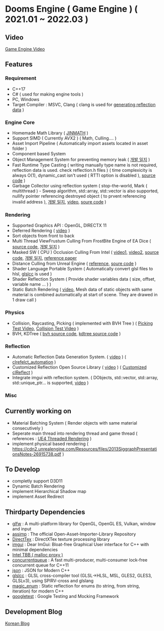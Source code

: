 # Dooms Engine ( Game Engine ) ( 2021.01 ~ 2022.03 )
  
## Video

[Game Engine Video](https://youtube.com/playlist?list=PLUg9a0kyCgTR3OhYZYSMauDmjv6D96pVz)              

## Features

### Requirement

  * C++17
  * C# ( used for making engine tools )    
  * PC, Windows
  * Target Compiler : MSVC, Clang ( clang is used for [generating reflection data](https://github.com/SungJJinKang/clReflect_ForDoomsEngine) )

### Engine Core

  * Homemade Math Library ( [JINMATH](https://github.com/SungJJinKang/JINMATH) )      
  * Support SIMD ( Currently AVX2 ) ( Math, Culling.... )           
  * Asset Import Pipeline ( Automatically import assets located in asset folder )
  * Component based System
  * Object Management System for preventing memory leak ( [개발 일지](https://sungjjinkang.github.io/computerscience/gameengine/2021/09/25/dangling_pointer.html) )
  * Fast Runtime Type Casting ( writing manually type name is not required, reflection data is used. check reflection.h files ) ( time complexicity is always O(1), dynamic_cast isn't used ( RTTI option is disabled ), [source code](https://github.com/SungJJinKang/Fast_Runtime_TypeCasting_cpp) )        
  * Garbage Collector using reflection system ( stop-the-world, Mark ( multithread ) - Sweep algorithm, std::array, std::vector is also supported, nullify pointer referencing destroyed object ( to prvent referencing invalid address ), [개발 일지](https://sungjjinkang.github.io/computerscience/2021/12/01/reflection_gc.html), [video](https://youtu.be/E4CNOIXYQnQ), [soure code](https://github.com/SungJJinKang/DoomsEngine/tree/main/Doom3/Source/Core/GarbageCollector) )
  
### Rendering

  * Supported Graphics API : OpenGL, DIRECTX 11
  * Deferred Rendering ( [video](https://youtu.be/TU9P8gcKsi8) )
  * Sort objects from front to back
  * Multi Thread ViewFrustum Culling From FrostBite Engine of EA Dice ( [source code](https://github.com/SungJJinKang/EveryCulling/tree/main/CullingModule/ViewFrustumCulling), [개발 일지](https://sungjjinkang.github.io/doom/c++/computergraphics/game/2021/04/02/viewfrustumculling.html) )
  * Masked SW ( CPU ) Occlusion Culling From Intel ( [video1](https://youtu.be/tMgokVljvAY), [video2](https://youtu.be/1IKTXsSLJ5g), [source code](https://github.com/SungJJinKang/EveryCulling/tree/main/CullingModule/MaskedSWOcclusionCulling), [개발 일지](https://sungjjinkang.github.io/computerscience/computergraphics/2021/12/31/masked_sw_occlusion_culling.html), [reference paper](https://software.intel.com/content/dam/develop/external/us/en/documents/masked-software-occlusion-culling.pdf] )        
  * Distance Culling from Unreal Engine ( [reference](https://docs.unrealengine.com/en-US/RenderingAndGraphics/VisibilityCulling/CullDistanceVolume/index.html), [soure code](https://github.com/SungJJinKang/EveryCulling/tree/main/CullingModule/DistanceCulling) )      
  * Shader Language Portable System ( Automatically convert glsl files to hlsl, [glslcc](https://github.com/septag/glslcc) is used )     
  * Shader Reflection System ( Provide shader variables data ( size, offset, variable name ... ) )    
  * Static Batch Rendering ( [video](https://youtu.be/bBDbO7hS12g), Mesh data of static objects with same material is combined automatically at start of scene. They are drawed in 1 draw call )              

### Physics

  * Collision, Raycasting, Picking ( implemented with BVH Tree ) ( [Picking Test Video](https://youtu.be/ZASdCIKeG6s), [Collision Test Video](https://youtu.be/s--m0QcmYYw) )                 
  * BVH, KDTree ( [bvh source code](https://github.com/SungJJinKang/DoomsEngine/tree/main/Doom3/Source/Core/Misc/AccelerationContainer/BVH), [kdtree source code](https://github.com/SungJJinKang/DoomsEngine/tree/main/Doom3/Source/Core/Misc/AccelerationContainer/KDTree) )        

### Reflection    
  
  * Automatic Reflection Data Generation System. ( [video](https://youtu.be/KGihaYTzqG8) ) ( [clrefelct_automation](https://github.com/SungJJinKang/clReflect_automation) )
  * Customized Reflection Open Source Library ( [video](https://youtu.be/9DKGvkdR6zw) ) ( [Customized clReflect](https://github.com/SungJJinKang/clReflect_ForDoomsEngine) )
  * Integrate imgui with reflection system. ( DObjects, std::vector, std::array, std::unique_ptr... is supported, [video](https://youtu.be/wxZIGoTRcpo) )
  
### Misc

  
## Currently working on     
   
  * Material Batching System ( Render objects with same material consecutively )            
  * Seperate main thread into rendering thread and game thread ( references : [UE4 Threaded Rendering](https://docs.unrealengine.com/4.26/en-US/ProgrammingAndScripting/Rendering/ThreadedRendering/) )        
  * implement physical based rendering ( https://cdn2.unrealengine.com/Resources/files/2013SiggraphPresentationsNotes-26915738.pdf )            
  
## To Develop
       
  * completly support D3D11          
  * Dynamic Batch Rendering             
  * implement Hierarchical Shadow map        
  * implement Asset Redirect        
   
## Thirdparty Dependencies            
             
  * [glfw](https://github.com/glfw/glfw) : A multi-platform library for OpenGL, OpenGL ES, Vulkan, window and input                     
  * [assimp](https://github.com/assimp/assimp) : The official Open-Asset-Importer-Library Repository                    
  * [DirectTex](https://github.com/microsoft/DirectXTex) : DirectXTex texture processing library       
  * [imgui](https://github.com/ocornut/imgui) : Dear ImGui: Bloat-free Graphical User interface for C++ with minimal dependencies        
  * [Intel TBB ( malloc proxy )](https://github.com/oneapi-src/oneTBB)          
  * [concurrentqueue](https://github.com/cameron314/concurrentqueue) : A fast multi-producer, multi-consumer lock-free concurrent queue for C++11                       
  * [json](https://github.com/nlohmann/json) : JSON for Modern C++             
  * [glslcc](https://github.com/septag/glslcc) : GLSL cross-compiler tool (GLSL->HLSL, MSL, GLES2, GLES3, GLSLv3), using SPIRV-cross and glslang                   
  * [magic_enum](https://github.com/Neargye/magic_enum) : Static reflection for enums (to string, from string, iteration) for modern C++                 
  * [googletest](https://github.com/google/googletest) : Google Testing and Mocking Framework

## Development Blog

[Korean Blog](https://sungjjinkang.github.io/) 
